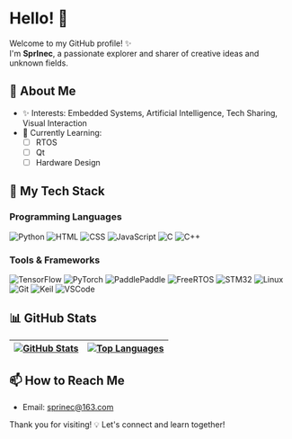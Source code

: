 # Hello! 👋

Welcome to my GitHub profile! ✨  
I'm **SprInec**, a passionate explorer and sharer of creative ideas and unknown fields.

## 🚀 About Me

- ✨ Interests: Embedded Systems, Artificial Intelligence, Tech Sharing, Visual Interaction  
- 🌱 Currently Learning:
  - [ ] RTOS
  - [ ] Qt
  - [ ] Hardware Design

## 🔧 My Tech Stack

### Programming Languages
![Python](https://img.shields.io/badge/Python-3776AB?style=for-the-badge&logo=python&logoColor=white)
![HTML](https://img.shields.io/badge/HTML5-E34F26?style=for-the-badge&logo=html5&logoColor=white)
![CSS](https://img.shields.io/badge/CSS3-1572B6?style=for-the-badge&logo=css3&logoColor=white)
![JavaScript](https://img.shields.io/badge/JavaScript-F7DF1E?style=for-the-badge&logo=javascript&logoColor=black)
![C](https://img.shields.io/badge/C-00599C?style=for-the-badge&logo=c&logoColor=white)
![C++](https://img.shields.io/badge/C++-00599C?style=for-the-badge&logo=cplusplus&logoColor=white)

### Tools & Frameworks
![TensorFlow](https://img.shields.io/badge/TensorFlow-FF6F00?style=for-the-badge&logo=tensorflow&logoColor=white)
![PyTorch](https://img.shields.io/badge/PyTorch-EE4C2C?style=for-the-badge&logo=pytorch&logoColor=white)
![PaddlePaddle](https://img.shields.io/badge/PaddlePaddle-005AB5?style=for-the-badge&logo=paddlepaddle&logoColor=white)
![FreeRTOS](https://img.shields.io/badge/FreeRTOS-0098D9?style=for-the-badge&logo=freertos&logoColor=white)
![STM32](https://img.shields.io/badge/STM32-03234B?style=for-the-badge&logo=stmicroelectronics&logoColor=white)
![Linux](https://img.shields.io/badge/Linux-FCC624?style=for-the-badge&logo=linux&logoColor=black)
![Git](https://img.shields.io/badge/Git-F05032?style=for-the-badge&logo=git&logoColor=white)
![Keil](https://img.shields.io/badge/Keil-0075BE?style=for-the-badge&logo=keil&logoColor=white)
![VSCode](https://img.shields.io/badge/VSCode-007ACC?style=for-the-badge&logo=visualstudiocode&logoColor=white)

## 📊 GitHub Stats
<div align="center">
  
| <a href="https://github.com/anuraghazra/github-readme-stats"><img align="center" src="https://github-readme-stats.vercel.app/api?username=SprInec&show_icons=true&include_all_commits=true&hide_border=true" alt="GitHub Stats" /></a> | <a href="https://github.com/anuraghazra/github-readme-stats"><img align="center" src="https://github-readme-stats.vercel.app/api/top-langs/?username=SprInec&layout=compact&hide_border=true" alt="Top Languages" /></a> |
| ------------- | ------------- |

</div>

## 📫 How to Reach Me

- Email: [sprinec@163.com](mailto:sprinec@163.com)

Thank you for visiting! 💡 Let's connect and learn together!

